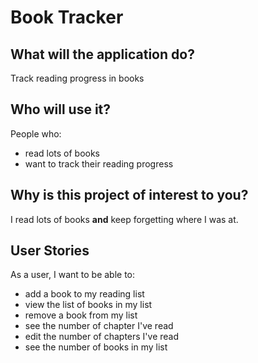 # Book Tracker

## What will the application do?  
Track reading progress in books

## Who will use it?
People who:
- read lots of books
- want to track their reading progress

## Why is this project of interest to you?
I read lots of books **and** keep forgetting 
where I was at.

## User Stories
As a user, I want to be able to:
- add a book to my reading list
- view the list of books in my list
- remove a book from my list
- see the number of chapter I've read
- edit the number of chapters I've read
- see the number of books in my list